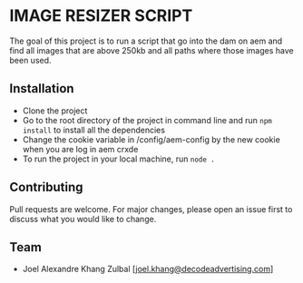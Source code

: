 # IMAGE RESIZER SCRIPT

The goal of this project is to run a script that go into the dam on aem and find all images that are above 250kb and all paths where those images have been used.

## Installation

- Clone the project 
- Go to the root directory of the project in command line and run `npm install` to install all the dependencies
- Change the cookie variable in /config/aem-config by the new cookie when you are log in aem crxde
- To run the project in your local machine, run `node .`

## Contributing
Pull requests are welcome. For major changes, please open an issue first to discuss what you would like to change.

## Team 

- Joel Alexandre Khang Zulbal  [joel.khang@decodeadvertising.com]
